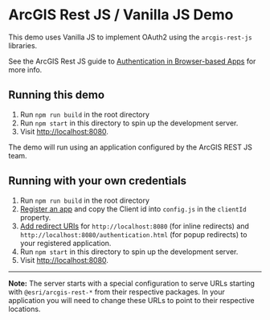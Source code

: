 # ArcGIS Rest JS / Vanilla JS Demo

This demo uses Vanilla JS to implement OAuth2 using the `arcgis-rest-js` libraries.

See the ArcGIS Rest JS guide to [Authentication in Browser-based Apps](https://esri.github.io/arcgis-rest-js/guides/browser-authentication/) for more info.

## Running this demo

1. Run `npm run build` in the root directory
1. Run `npm start` in this directory to spin up the development server.
1. Visit [http://localhost:8080](http://localhost:8080).

The demo will run using an application configured by the ArcGIS REST JS team.

## Running with your own credentials

1. Run `npm run build` in the root directory
1. [Register an app](https://developers.arcgis.com/documentation/mapping-apis-and-services/security/tutorials/register-your-application/) and copy the Client id into `config.js` in the `clientId` property.
1. [Add redirect URIs](https://developers.arcgis.com/documentation/mapping-apis-and-services/security/tutorials/add-redirect-uri/) for `http://localhost:8080` (for inline redirects) and `http://localhost:8080/authentication.html` (for popup redirects) to your registered application.
1. Run `npm start` in this directory to spin up the development server.
1. Visit [http://localhost:8080](http://localhost:8080).

---

**Note:** The server starts with a special configuration to serve URLs starting with `@esri/arcgis-rest-*` from their respective packages. In your application you will need to change these URLs to point to their respective locations.
